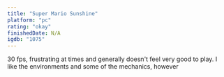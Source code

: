 ```yaml
---
title: "Super Mario Sunshine"
platform: "pc"
rating: "okay"
finishedDate: N/A
igdb: "1075"
---
```


30 fps, frustrating at times and generally doesn't feel very good to play. I like the environments and some of the mechanics, however
